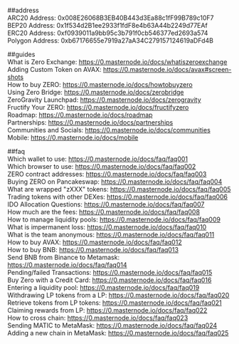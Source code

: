##address  
ARC20 Address:    0x008E26068B3EB40B443d3Ea88c1fF99B789c10F7  
BEP20 Address:    0x1f534d2B1ee2933f1fdF8e4b63A44b2249d77EAf  
ERC20 Address:    0xf0939011a9bb95c3b791f0cb546377ed2693a574  
Polygon Address:  0xb67176655e7919a27aA34C279157124619aDFd4B

##guides  
What is Zero Exchange:  https://0.masternode.io/docs/whatiszeroexchange  
Adding Custom Token on AVAX: https://0.masternode.io/docs/avax#screen-shots  
How to buy ZERO: https://0.masternode.io/docs/howtobuyzero  
Using Zero Bridge: https://0.masternode.io/docs/zerobridge  
ZeroGravity Launchpad: https://0.masternode.io/docs/zerogravity  
Fructify Your ZERO: https://0.masternode.io/docs/fructifyzero  
Roadmap: https://0.masternode.io/docs/roadmap  
Partnerships: https://0.masternode.io/docs/partnerships  
Communities and Socials: https://0.masternode.io/docs/communities  
Mobile: https://0.masternode.io/docs/mobile  

##faq  
Which wallet to use: https://0.masternode.io/docs/faq/faq001  
Which browser to use: https://0.masternode.io/docs/faq/faq002  
ZERO contract addresses: https://0.masternode.io/docs/faq/faq003  
Buying ZERO on Pancakeswap: https://0.masternode.io/docs/faq/faq004  
What are wrapped "zXXX" tokens: https://0.masternode.io/docs/faq/faq005  
Trading tokens with other DEXes: https://0.masternode.io/docs/faq/faq006  
IDO Allocation Questions: https://0.masternode.io/docs/faq/faq007  
How much are the fees: https://0.masternode.io/docs/faq/faq008  
How to manage liquidity pools: https://0.masternode.io/docs/faq/faq009  
What is impermanent loss: https://0.masternode.io/docs/faq/faq010  
What is the team anonymous: https://0.masternode.io/docs/faq/faq011  
How to buy AVAX: https://0.masternode.io/docs/faq/faq012  
How to buy BNB: https://0.masternode.io/docs/faq/faq013  
Send BNB from Binance to Metamask: https://0.masternode.io/docs/faq/faq014  
Pending/failed Transactions: https://0.masternode.io/docs/faq/faq015  
Buy Zero with a Credit Card: https://0.masternode.io/docs/faq/faq016  
Entering a liquidity pool: https://0.masternode.io/docs/faq/faq019  
Withdrawing LP tokens from a LP: https://0.masternode.io/docs/faq/faq020  
Retrieve tokens from LP tokens: https://0.masternode.io/docs/faq/faq021  
Claiming rewards from LP: https://0.masternode.io/docs/faq/faq022  
How to cross chain: https://0.masternode.io/docs/faq/faq023  
Sending MATIC to MetaMask: https://0.masternode.io/docs/faq/faq024  
Adding a new chain in MetaMask: https://0.masternode.io/docs/faq/faq025 
